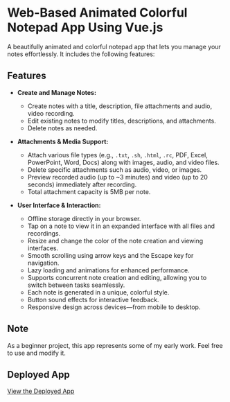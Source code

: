 # Web-Based Animated Colorful Notepad App Using Vue.js

A beautifully animated and colorful notepad app that lets you manage your notes effortlessly. It includes the following features:

## Features

- **Create and Manage Notes:**
  - Create notes with a title, description, file attachments and audio, video recording.
  - Edit existing notes to modify titles, descriptions, and attachments.
  - Delete notes as needed.

- **Attachments & Media Support:**
  - Attach various file types (e.g., `.txt`, `.sh`, `.html`, `.rc`, PDF, Excel, PowerPoint, Word, Docs) along with images, audio, and video files.
  - Delete specific attachments such as audio, video, or images.
  - Preview recorded audio (up to ~3 minutes) and video (up to 20 seconds) immediately after recording.
  - Total attachment capacity is 5MB per note.

- **User Interface & Interaction:**
  - Offline storage directly in your browser.
  - Tap on a note to view it in an expanded interface with all files and recordings.
  - Resize and change the color of the note creation and viewing interfaces.
  - Smooth scrolling using arrow keys and the Escape key for navigation.
  - Lazy loading and animations for enhanced performance.
  - Supports concurrent note creation and editing, allowing you to switch between tasks seamlessly.
  - Each note is generated in a unique, colorful style.
  - Button sound effects for interactive feedback.
  - Responsive design across devices—from mobile to desktop.

## Note

As a beginner project, this app represents some of my early work. Feel free to use and modify it.

## Deployed App

[View the Deployed App](https://colorfulnotepaddapp.web.app/)
